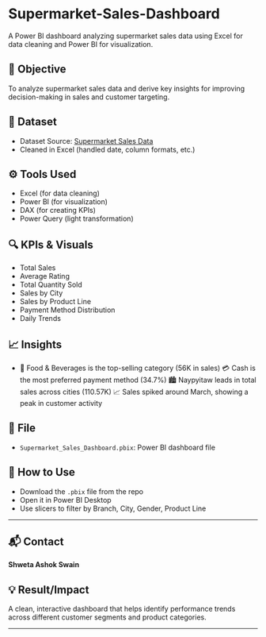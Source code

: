 # Supermarket-Sales-Dashboard
A Power BI dashboard analyzing supermarket sales data using Excel for data cleaning and Power BI for visualization.

## 📌 Objective
To analyze supermarket sales data and derive key insights for improving decision-making in sales and customer targeting.

## 📁 Dataset
- Dataset Source: [Supermarket Sales Data](https://www.kaggle.com/datasets/aungpyaeap/supermarket-sales)
- Cleaned in Excel (handled date, column formats, etc.)

## ⚙️ Tools Used
- Excel (for data cleaning)
- Power BI (for visualization)
- DAX (for creating KPIs)
- Power Query (light transformation)

## 🔍 KPIs & Visuals
- Total Sales
- Average Rating
- Total Quantity Sold
- Sales by City
- Sales by Product Line
- Payment Method Distribution
- Daily Trends

## 📈 Insights
- 🍱 Food & Beverages is the top-selling category (56K in sales)
  💳 Cash is the most preferred payment method (34.7%)
  🏙️ Naypyitaw leads in total sales across cities (110.57K)
  📈 Sales spiked around March, showing a peak in customer activity

## 📂 File
- `Supermarket_Sales_Dashboard.pbix`: Power BI dashboard file

## 📌 How to Use
- Download the `.pbix` file from the repo
- Open it in Power BI Desktop
- Use slicers to filter by Branch, City, Gender, Product Line

---

## 📬 Contact
**Shweta Ashok Swain**  


## 💡 Result/Impact
A clean, interactive dashboard that helps identify performance trends across different customer segments and product categories.

---

